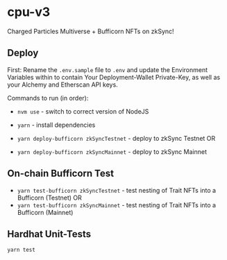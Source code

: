 # cpu-v3
Charged Particles Multiverse + Bufficorn NFTs on zkSync!

## Deploy

First: Rename the `.env.sample` file to `.env` and update the Environment Variables within to contain Your Deployment-Wallet Private-Key, as well as your Alchemy and Etherscan API keys.

Commands to run (in order):

- `nvm use` - switch to correct version of NodeJS

- `yarn` - install dependencies

- `yarn deploy-bufficorn zkSyncTestnet` - deploy to zkSync Testnet
OR
- `yarn deploy-bufficorn zkSyncMainnet` - deploy to zkSync Mainnet

## On-chain Bufficorn Test

- `yarn test-bufficorn zkSyncTestnet` - test nesting of Trait NFTs into a Bufficorn (Testnet)
OR
- `yarn test-bufficorn zkSyncMainnet` - test nesting of Trait NFTs into a Bufficorn (Mainnet)


## Hardhat Unit-Tests

`yarn test`
